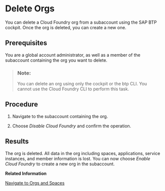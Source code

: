 <!-- loio9a3babd99774411598d5a9fbb93eeb30 -->

# Delete Orgs

You can delete a Cloud Foundry org from a subaccount using the SAP BTP cockpit. Once the org is deleted, you can create a new one.



<a name="loio9a3babd99774411598d5a9fbb93eeb30__prereq_ctz_2sl_jbb"/>

## Prerequisites

You are a global account administrator, as well as a member of the subaccount containing the org you want to delete.

> ### Note:  
> You can delete an org using only the cockpit or the btp CLI. You cannot use the Cloud Foundry CLI to perform this task.



## Procedure

1.  Navigate to the subaccount containing the org.

2.  Choose *Disable Cloud Foundry* and confirm the operation.




<a name="loio9a3babd99774411598d5a9fbb93eeb30__result_gsc_15l_jbb"/>

## Results

The org is deleted. All data in the org including spaces, applications, service instances, and member information is lost. You can now choose *Enable Cloud Foundry* to create a new org in the subaccount.

**Related Information**  


[Navigate to Orgs and Spaces](navigate-to-orgs-and-spaces-5bf8735.md "To administer your Cloud Foundry environment, navigate to orgs, and spaces in the SAP BTP cockpit.")

